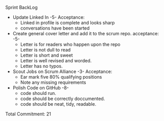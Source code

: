 Sprint BackLog

- Update Linked In -5-
  Acceptance: 
  - Linked in profile is complete and looks sharp
  - conversations have been started
- Create general cover letter and add it to the scrum repo.
  acceptance: -5-
  - Letter is for readers who happen upon the repo
  - Letter is not dull to read
  - Letter is short and sweet
  - Letter is well revised and worded.
  - Letter has no typos.
- Scout Jobs on Scrum Alliance -3-
  Acceptance:
  - Ear mark five 80% qualifying positions
  - Note any missing requirements
- Polish Code on GitHub -8-
  - code should run.
  - code should be correctly doccumented.
  - code should be neat, tidy, readable.

Total Commitment: 21
